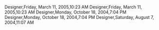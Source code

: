 ﻿Designer,Friday, March 11, 2005,10:23 AMDesigner,Friday, March 11, 2005,10:23 AMDesigner,Monday, October 18, 2004,7:04 PMDesigner,Monday, October 18, 2004,7:04 PMDesigner,Saturday, August 7, 2004,11:07 AM